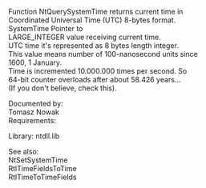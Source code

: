 Function NtQuerySystemTime returns current time in \
Coordinated Universal Time \(UTC\) 8\-bytes format. \
SystemTime Pointer to \
LARGE\_INTEGER value receiving current time. \
UTC time it's represented as 8 bytes length integer. \
This value means number of 100\-nanosecond units since \
1600, 1 January. \
Time is incremented 10.000.000 times per second. So \
64\-bit counter overloads after about 58.426 years... \
\(If you don't believe, check this\).

Documented by: \
Tomasz Nowak \
Requirements:

Library: ntdll.lib

See also: \
NtSetSystemTime \
RtlTimeFieldsToTime \
RtlTimeToTimeFields
